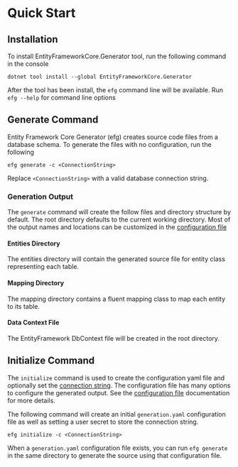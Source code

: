 # Quick Start

## Installation

To install EntityFrameworkCore.Generator tool, run the following command in the console

```Shell
dotnet tool install --global EntityFrameworkCore.Generator
```

After the tool has been install, the `efg` command line will be available.  Run `efg --help` for command line options

## Generate Command

Entity Framework Core Generator (efg) creates source code files from a database schema. To generate the files with no configuration, run the following

```Shell
efg generate -c <ConnectionString>
```

Replace `<ConnectionString>` with a valid database connection string.

### Generation Output

The `generate` command will create the follow files and directory structure by default.  The root directory defaults to the current working directory.  Most of the output names and locations can be customized in the [configuration file](configuration.md)

#### Entities Directory

The entities directory will contain the generated source file for entity class representing each table.

#### Mapping Directory

The mapping directory contains a fluent mapping class to map each entity to its table.

#### Data Context File

The EntityFramework DbContext file will be created in the root directory.

## Initialize Command

The `initialize` command is used to create the configuration yaml file and optionally set the [connection string](connectionString.md). The configuration file has many options to configure the generated output.  See the [configuration file](configuration.md) documentation for more details.

The following command will create an initial `generation.yaml` configuration file as well as setting a user secret to store the connection string.

```Shell
efg initialize -c <ConnectionString>
```

When a `generation.yaml` configuration file exists, you can run `efg generate` in the same directory to generate the source using that configuration file.